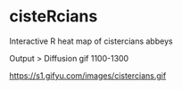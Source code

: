 # cisteRcians

Interactive R heat map of cistercians abbeys

Output > Diffusion gif 1100-1300

https://s1.gifyu.com/images/cistercians.gif

